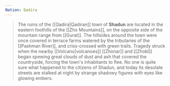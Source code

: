 ```yaml
---
Nation: Qadira
---
```

> The ruins of the [[Qadira|Qadiran]] town of **Shadun** are located in the eastern foothills of the [[Zho Mountains]], on the opposite side of the mountain range from [[Gurat]]. The hillsides around the town were once covered in terrace farms watered by the tributaries of the [[Pashman River]], and criss-crossed with green trails. Tragedy struck when the nearby [[Volcano|volcanoes]] [[Zhonar]] and [[Zhobl]] began spewing great clouds of dust and ash that covered the countryside, forcing the town's inhabitants to flee. No one is quite sure what happened to the citizens of Shadun, and today its desolate streets are stalked at night by strange shadowy figures with eyes like glowing embers.